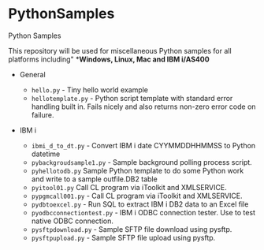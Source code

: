 # PythonSamples
Python Samples

This repository will be used for miscellaneous Python samples for all platforms including"
***Windows, Linux, Mac and IBM i/AS400**


* General
    * `hello.py` - Tiny hello world example
    * `hellotemplate.py` - Python script template with standard error handling built in. Fails nicely and also returns non-zero error code on failure.

* IBM i
    * `ibmi_d_to_dt.py` - Convert IBM i date CYYMMDDHHMMSS to Python datetime
    * `pybackgroudsample1.py` - Sample background polling process script. 
    * `pyhellotodb.py` Sample Python template to do some Python work and write to a sample outfile.DB2 table
    * `pyitool01.py` Call CL program via iToolkit and XMLSERVICE.
    * `pypgmcall001.py` - Call CL program via iToolkit and XMLSERVICE.
    * `pydbtoexcel.py` - Run SQL to extract IBM i DB2 data to an Excel file
    * `pyodbcconnectiontest.py` - IBM i ODBC connection tester. Use to test native ODBC connection.
    * `pysftpdownload.py` - Sample SFTP file download using pysftp.
    * `pysftpupload.py` - Sample SFTP file upload using pysftp.
